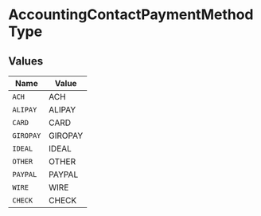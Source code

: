 # AccountingContactPaymentMethodType


## Values

| Name      | Value     |
| --------- | --------- |
| `ACH`     | ACH       |
| `ALIPAY`  | ALIPAY    |
| `CARD`    | CARD      |
| `GIROPAY` | GIROPAY   |
| `IDEAL`   | IDEAL     |
| `OTHER`   | OTHER     |
| `PAYPAL`  | PAYPAL    |
| `WIRE`    | WIRE      |
| `CHECK`   | CHECK     |